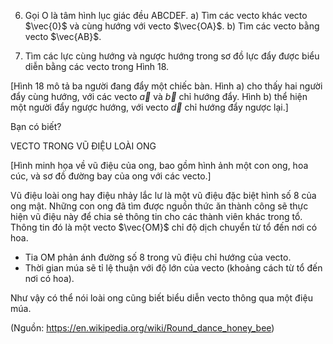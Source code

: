 6. Gọi O là tâm hình lục giác đều ABCDEF.
a) Tìm các vecto khác vecto $\vec{0}$ và cùng hướng với vecto $\vec{OA}$.
b) Tìm các vecto bằng vecto $\vec{AB}$.

7. Tìm các lực cùng hướng và ngược hướng trong sơ đồ lực đẩy được biểu diễn bằng các vecto trong Hình 18.

[Hình 18 mô tả ba người đang đẩy một chiếc bàn. Hình a) cho thấy hai người đẩy cùng hướng, với các vecto $\vec{a}$ và $\vec{b}$ chỉ hướng đẩy. Hình b) thể hiện một người đẩy ngược hướng, với vecto $\vec{d}$ chỉ hướng đẩy ngược lại.]

Bạn có biết?

VECTO TRONG VŨ ĐIỆU LOÀI ONG

[Hình minh họa về vũ điệu của ong, bao gồm hình ảnh một con ong, hoa cúc, và sơ đồ đường bay của ong với các vecto.]

Vũ điệu loài ong hay điệu nhảy lắc lư là một vũ điệu đặc biệt hình số 8 của ong mật. Những con ong đã tìm được nguồn thức ăn thành công sẽ thực hiện vũ điệu này để chia sẻ thông tin cho các thành viên khác trong tổ. Thông tin đó là một vecto $\vec{OM}$ chỉ độ dịch chuyển từ tổ đến nơi có hoa.

- Tia OM phản ánh đường số 8 trong vũ điệu chỉ hướng của vecto.
- Thời gian múa sẽ tỉ lệ thuận với độ lớn của vecto (khoảng cách từ tổ đến nơi có hoa).

Như vậy có thể nói loài ong cũng biết biểu diễn vecto thông qua một điệu múa.

(Nguồn: https://en.wikipedia.org/wiki/Round_dance_honey_bee)
